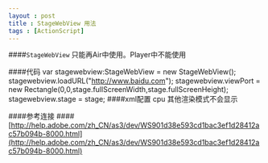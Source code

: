 ```yaml
---
layout : post
title : StageWebView 用法
tags : [ActionScript]
---
```


####`StageWebView` 只能再Air中使用。Player中不能使用

####代码
	var stagewebview:StageWebView = new StageWebView();
	stagewebview.loadURL("http://www.baidu.com");
	stagewebview.viewPort = new Rectangle(0,0,stage.fullScreenWidth,stage.fullScreenHeight);
	stagewebview.stage = stage;
####xml配置
	<renderMode>cpu</renderMode>
	其他渲染模式不会显示

####参考连接
####[http://help.adobe.com/zh_CN/as3/dev/WS901d38e593cd1bac3ef1d28412ac57b094b-8000.html](http://help.adobe.com/zh_CN/as3/dev/WS901d38e593cd1bac3ef1d28412ac57b094b-8000.html)
